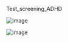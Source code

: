 Test_screening_ADHD

![image](https://user-images.githubusercontent.com/96261886/194927223-481d200b-024e-4886-bda5-ce1d175de6ae.png)

![image](https://user-images.githubusercontent.com/96261886/194927256-08650210-a32e-456f-b1c5-4631390ee158.png)

